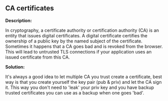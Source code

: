 CA certificates
-------

**Description:**

In cryptography, a certificate authority or certification authority (CA) is an entity that
issues digital certificates. A digital certificate certifies the ownership of a public key
by the named subject of the certificate. Sometimes it happens that a CA goes bad and is
revoked from the browser. This will lead to untrusted TLS connections if your application
uses an issued certificate from this CA.

**Solution:**

It's always a good idea to let multiple CA you trust create a certificate,
best way is that you create yourself the key pair (pub & priv) and let the CA sign it.
This way you don't need to 'leak' your priv key and you have backup trusted
certificates you can use as a backup when one goes 'bad'.
